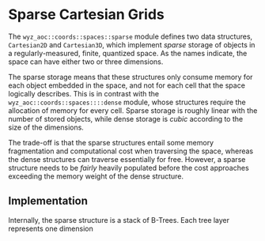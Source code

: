 # Sparse Cartesian Grids

The `wyz_aoc::coords::spaces::sparse` module defines two data structures,
`Cartesian2D` and `Cartesian3D`, which implement *sparse* storage of objects in
a regularly-measured, finite, quantized space. As the names indicate, the space
can have either two or three dimensions.

The sparse storage means that these structures only consume memory for each
object embedded in the space, and not for each cell that the space logically
describes. This is in contrast with the `wyz_aoc::coords::spaces::::dense`
module, whose structures require the allocation of memory for every cell. Sparse
storage is roughly linear with the number of stored objects, while dense storage
is *cubic* according to the size of the dimensions.

The trade-off is that the sparse structures entail some memory fragmentation and
computational cost when traversing the space, whereas the dense structures can
traverse essentially for free. However, a sparse structure needs to be *fairly*
heavily populated before the cost approaches exceeding the memory weight of the
dense structure.

## Implementation

Internally, the sparse structure is a stack of B-Trees. Each tree layer
represents one dimension
